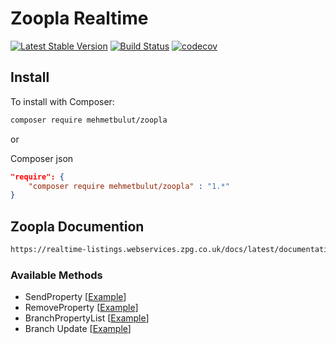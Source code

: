 # Zoopla Realtime

[![Latest Stable Version](https://img.shields.io/packagist/v/mehmetbulut/zoopla.svg?style=flat-square)](https://img.shields.io/packagist/v/mehmetbulut/zoopla)
[![Build Status](https://travis-ci.org/mehmetbltt23/zoopla.svg?branch=main?style=flat-square)](https://travis-ci.org/mehmetbltt23/zoopla)
[![codecov](https://codecov.io/gh/mehmetbltt23/zoopla/branch/main/graph/badge.svg?token=HA1OF3A3WQ&style=flat-square)](https://codecov.io/gh/mehmetbltt23/zoopla)

## Install

To install with Composer:

```sh
composer require mehmetbulut/zoopla
```

or 

Composer json
```json
"require": {
	"composer require mehmetbulut/zoopla" : "1.*"
}
```

## Zoopla Documention

```sh
https://realtime-listings.webservices.zpg.co.uk/docs/latest/documentation.html
```

### Available Methods

- SendProperty [[Example](https://github.com/mehmetbltt23/zoopla/blob/main/examples/SendProperty.php)]
- RemoveProperty [[Example](https://github.com/mehmetbltt23/zoopla/blob/main/examples/RemoveProperty.php)]
- BranchPropertyList [[Example](https://github.com/mehmetbltt23/zoopla/blob/main/examples/BranchPropertyList.php)]
- Branch Update [[Example](https://github.com/mehmetbltt23/zoopla/blob/main/examples/BranchUpdate.php)]